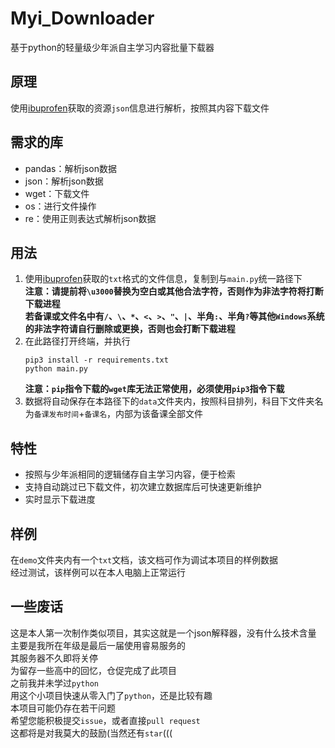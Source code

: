 # Myi_Downloader
基于python的轻量级少年派自主学习内容批量下载器
## 原理
使用[ibuprofen](https://github.com/Richard-Zheng/ibuprofen)获取的资源`json`信息进行解析，按照其内容下载文件
## 需求的库
* pandas：解析json数据
* json：解析json数据
* wget：下载文件
* os：进行文件操作
* re：使用正则表达式解析json数据
## 用法
1. 使用[ibuprofen](https://github.com/Richard-Zheng/ibuprofen)获取的`txt`格式的文件信息，复制到与`main.py`统一路径下  
   **注意：请提前将`\u3000`替换为空白或其他合法字符，否则作为非法字符将打断下载进程**  
           **若备课或文件名中有`/`、`\`、`*`、`<`、`>`、`"`、`|`、半角`:`、半角`?`等其他`Windows`系统的非法字符请自行删除或更换，否则也会打断下载进程**
3. 在此路径打开终端，并执行
   ```
   pip3 install -r requirements.txt
   python main.py
   ```
   **注意：`pip`指令下载的`wget`库无法正常使用，必须使用`pip3`指令下载**
4. 数据将自动保存在本路径下的`data`文件夹内，按照科目排列，科目下文件夹名为`备课发布时间`+`备课名`，内部为该备课全部文件
## 特性
* 按照与少年派相同的逻辑储存自主学习内容，便于检索
* 支持自动跳过已下载文件，初次建立数据库后可快速更新维护
* 实时显示下载进度
## 样例
在`demo`文件夹内有一个`txt`文档，该文档可作为调试本项目的样例数据  
经过测试，该样例可以在本人电脑上正常运行
## 一些废话
这是本人第一次制作类似项目，其实这就是一个json解释器，没有什么技术含量  
主要是我所在年级是最后一届使用睿易服务的  
其服务器不久即将关停  
为留存一些高中的回忆，仓促完成了此项目  
之前我并未学过`python`  
用这个小项目快速从零入门了`python`，还是比较有趣  
本项目可能仍存在若干问题  
希望您能积极提交`issue`，或者直接`pull request`  
这都将是对我莫大的鼓励(当然还有`star`(((
